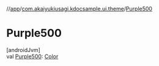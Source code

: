 //[app](../../index.md)/[com.akaiyukiusagi.kdocsample.ui.theme](index.md)/[Purple500](-purple500.md)

# Purple500

[androidJvm]\
val [Purple500](-purple500.md): [Color](https://developer.android.com/reference/kotlin/androidx/compose/ui/graphics/Color.html)
